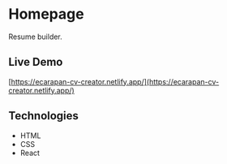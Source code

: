 # Homepage

Resume builder.

## Live Demo

[https://ecarapan-cv-creator.netlify.app/](https://ecarapan-cv-creator.netlify.app/)

## Technologies

- HTML
- CSS
- React
